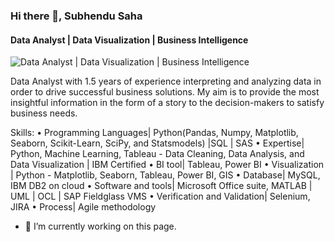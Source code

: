 ### Hi there 👋, Subhendu Saha
#### Data Analyst | Data Visualization | Business Intelligence
![Data Analyst | Data Visualization | Business Intelligence](https://public.tableau.com/profile/subhendu.saha#!/)

Data Analyst with 1.5 years of experience interpreting and analyzing data in order to drive successful business solutions. My aim is to provide the most insightful information in the form of a story to the decision-makers to satisfy business needs.

Skills: 
• Programming Languages| Python(Pandas, Numpy, Matplotlib, Seaborn, Scikit-Learn, SciPy, and Statsmodels) |SQL | SAS 
• Expertise| Python, Machine Learning, Tableau - Data Cleaning, Data Analysis, and Data Visualization | IBM Certified 
• BI tool| Tableau, Power BI • Visualization | Python - Matplotlib, Seaborn, Tableau, Power BI, GIS 
• Database| MySQL, IBM DB2 on cloud 
• Software and tools| Microsoft Office suite, MATLAB | UML | OCL | SAP Fieldglass VMS 
• Verification and Validation| Selenium, JIRA 
• Process| Agile methodology

- 🔭 I’m currently working on this page. 






